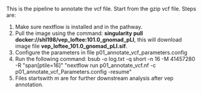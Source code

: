 This is the pipeline to annotate the vcf file. Start from the gzip vcf file. Steps are:

1. Make sure nextflow is installed and in the pathway.
2. Pull the image using the command: **singularity pull docker://shl198/vep_loftee:101.0_gnomad_pLI**, this will download image file **vep_loftee_101.0_gnomad_pLI.sif**.
3. Configure the parameters in file p01_annotate_vcf_parameters.config
4. Run the following command:
     bsub -o log.txt -q short -n 16 -M 41457280 -R "span[ptile=16]" "nextflow run p01_annotate_vcf.nf -c p01_annotate_vcf_Parameters.config  -resume"
5. Files startswith m are for further downstream analysis after vep annotation.